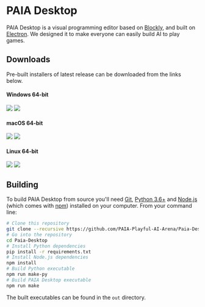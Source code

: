 # PAIA Desktop

PAIA Desktop is a visual programming editor based on [Blockly](https://github.com/google/blockly), and built on [Electron](https://github.com/electron/electron). We designed it to make everyone can easily build AI to play games.

## Downloads

Pre-built installers of latest release can be downloaded from the links below.

#### Windows 64-bit

[![](https://img.shields.io/badge/EXE%20Installer-v2.0.1-red)](https://github.com/PAIA-Playful-AI-Arena/Paia-Desktop/releases/download/v2.0.1/PAIA-Desktop-2.0.1.Setup.exe) [![](https://img.shields.io/badge/ZIP%20Portable-v2.0.1-red)](https://github.com/PAIA-Playful-AI-Arena/Paia-Desktop/releases/download/v2.0.1/PAIA-Desktop-win32-x64-2.0.1.zip)
#### macOS 64-bit

[![](https://img.shields.io/badge/DMG%20Installer-v2.0.1-blue)](https://github.com/PAIA-Playful-AI-Arena/Paia-Desktop/releases/download/v2.0.1/PAIA-Desktop-2.0.1.dmg) [![](https://img.shields.io/badge/ZIP%20Portable-v2.0.1-blue)](https://github.com/PAIA-Playful-AI-Arena/Paia-Desktop/releases/download/v2.0.1/PAIA-Desktop-darwin-x64-2.0.1.zip)

#### Linux 64-bit

[![](https://img.shields.io/badge/DEB%20Installer-v2.0.1-green)](https://github.com/PAIA-Playful-AI-Arena/Paia-Desktop/releases/download/v2.0.1/PAIA-Desktop-2.0.1.deb) [![](https://img.shields.io/badge/RPM%20Installer-v2.0.1-green)](https://github.com/PAIA-Playful-AI-Arena/Paia-Desktop/releases/download/v2.0.1/PAIA-Desktop-2.0.1.rpm) 

## Building

To build PAIA Desktop from source you'll need [Git](https://git-scm.com), [Python 3.6+](https://www.python.org/) and [Node.js](https://nodejs.org/en/download/) (which comes with [npm](http://npmjs.com)) installed on your computer. From your command line:

```bash
# Clone this repository
git clone --recursive https://github.com/PAIA-Playful-AI-Arena/Paia-Desktop.git
# Go into the repository
cd Paia-Desktop
# Install Python dependencies
pip install -r requirements.txt
# Install Node.js dependencies
npm install
# Build Python executable
npm run make-py
# Build PAIA Desktop executable
npm run make
```
The built executables can be found in the `out` directory.
